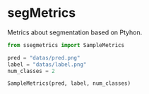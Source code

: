 # segMetrics
Metrics about segmentation based on Ptyhon.

```python
from ssegmetrics import SampleMetrics

pred = "datas/pred.png"
label = "datas/label.png"
num_classes = 2

SampleMetrics(pred, label, num_classes)
```
